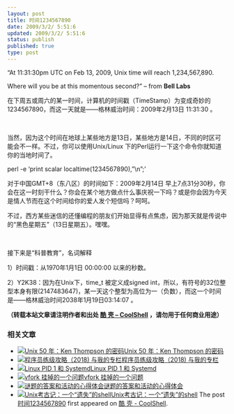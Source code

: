 ```yaml
---
layout: post
title: 时间1234567890
date: 2009/3/2/ 5:51:6
updated: 2009/3/2/ 5:51:6
status: publish
published: true
type: post
---
```


“At 11:31:30pm UTC on Feb 13, 2009, Unix time will reach 1,234,567,890.  

Where will you be at this momentous second?” – from **Bell Labs** 


在下周五或周六的某一时间，计算机的时间戳（TimeStamp）为变成奇妙的1234567890，而这一天就是——格林威治时间：2009年2月13日 11:31:30 。


 


当然，因为这个时间在地球上某些地方是13日，某些地方是14日，不同的时区可能会不一样。不过，你可以使用Unix/Linux 下的Perl运行一下这个命令你就知道你的当地时间了。



perl -e ‘print scalar localtime(1234567890),”\\n”;’


对于中国GMT+8（东八区）的时间如下：2009年2月14日 早上7点31分30秒，你会在这一时刻干什么？你会在某个地方做点什么事庆祝一下吗？或是你会因为今天是情人节而在这个时间给你的爱人发个短信吗？呵呵。


不过，西方某些迷信的还懂编程的朋友们开始显得有点焦虑，因为那天就是传说中的“黑色星期五”（13日星期五）。嘿嘿。


 


接下来是“科普教育”，名词解释


1）时间戳：从1970年1月1日 00:00:00 以来的秒数。


2）Y2K38：因为在Unix下，time\_t 被定义成signed int，所以，有符号的32位整型本身有限(2147483647)，某一天这个整型为高位为一（负数），而这一个时间是——格林威治时间2038年1月19日03:14:07 。



**（转载本站文章请注明作者和出处 [酷 壳 – CoolShell](https://coolshell.cn/) ，请勿用于任何商业用途）**



### 相关文章

* [![Unix 50 年：Ken Thompson 的密码](https://coolshell.cn/wp-content/uploads/2019/11/ken.dennis-300x186-1-150x150.jpeg)](https://coolshell.cn/articles/19996.html)[Unix 50 年：Ken Thompson 的密码](https://coolshell.cn/articles/19996.html)
* [![程序员练级攻略（2018)  与我的专栏](https://coolshell.cn/wp-content/uploads/2018/05/300x262-150x150.jpg)](https://coolshell.cn/articles/18360.html)[程序员练级攻略（2018) 与我的专栏](https://coolshell.cn/articles/18360.html)
* [![Linux PID 1 和 Systemd](https://coolshell.cn/wp-content/uploads/2017/07/systemd-1-150x150.jpeg)](https://coolshell.cn/articles/17998.html)[Linux PID 1 和 Systemd](https://coolshell.cn/articles/17998.html)
* [![vfork 挂掉的一个问题](https://coolshell.cn/wp-content/uploads/2014/11/tux-fork-150x150.gif)](https://coolshell.cn/articles/12103.html)[vfork 挂掉的一个问题](https://coolshell.cn/articles/12103.html)
* [![谜题的答案和活动的心得体会](https://coolshell.cn/wp-content/uploads/2014/08/puzzle-150x150.png)](https://coolshell.cn/articles/11847.html)[谜题的答案和活动的心得体会](https://coolshell.cn/articles/11847.html)
* [![Unix考古记：一个“遗失”的shell](https://coolshell.cn/wp-content/uploads/2013/04/figure1-150x150.gif)](https://coolshell.cn/articles/9410.html)[Unix考古记：一个“遗失”的shell](https://coolshell.cn/articles/9410.html)
The post [时间1234567890](https://coolshell.cn/articles/19.html) first appeared on [酷 壳 - CoolShell](https://coolshell.cn).